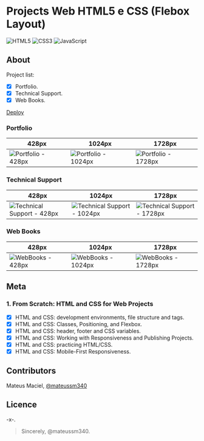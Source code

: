 # Projects Web HTML5 e CSS (Flebox Layout)

![HTML5](https://img.shields.io/static/v1?label=html5&message=markup&color=orange&style=for-the-badge&logo=HTML5)
![CSS3](https://img.shields.io/static/v1?label=css3&message=style&color=blue&style=for-the-badge&logo=CSS3)
![JavaScript](https://img.shields.io/static/v1?label=javascript&message=language&color=yellow&style=for-the-badge&logo=JavaScript)

## About

Project list:

- [x] Portfolio.
- [x] Technical Support.
- [x] Web Books.

[Deploy](https://projects-web-html5-css3.netlify.app/)

### Portfolio

|428px|1024px|1728px|
|------------|--------------|--------------------|
|![Portfolio - 428px](https://i.ibb.co/MDZM2Twm/428.gif)|![Portfolio - 1024px](https://i.ibb.co/S4LdGrtb/1024.gif)|![Portfolio - 1728px](https://i.ibb.co/5WM4z0js/1728.gif)|

### Technical Support

|428px|1024px|1728px|
|------------|--------------|--------------------|
|![Technical Support - 428px](https://i.ibb.co/Pv4Z59Y6/428.gif)|![Technical Support - 1024px](https://i.ibb.co/k2m3Fx54/1024.gif)|![Technical Support - 1728px](https://i.ibb.co/1GR9P069/1728.gif)|

### Web Books

|428px|1024px|1728px|
|------------|--------------|--------------------|
|![WebBooks - 428px](https://i.ibb.co/Xr8m0fq5/428.gif)|![WebBooks - 1024px](https://i.ibb.co/pvrf9jjj/1024.gif)|![WebBooks - 1728px](https://i.ibb.co/Fb6v1gSx/1728.gif)|

## Meta

### 1. From Scratch: HTML and CSS for Web Projects

- [x] HTML and CSS: development environments, file structure and tags.
- [x] HTML and CSS: Classes, Positioning, and Flexbox.
- [x] HTML and CSS: header, footer and CSS variables.
- [x] HTML and CSS: Working with Responsiveness and Publishing Projects.
- [x] HTML and CSS: practicing HTML/CSS.
- [x] HTML and CSS: Mobile-First Responsiveness.

## Contributors

Mateus Maciel, [@mateussm340](https://github.com/mateussm340)

## Licence

-x-.

> Sincerely, @mateussm340.